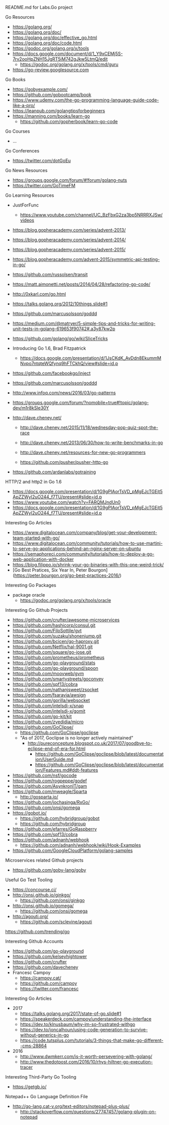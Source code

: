 README.md for Labs.Go project

Go Resources
* https://golang.org/
* https://golang.org/doc/
* https://golang.org/doc/effective_go.html
* https://golang.org/doc/code.html
* https://godoc.org/golang.org/x/tools
* https://docs.google.com/document/d/1_Y9xCEMj5S-7rv2ooHpZNH15JgRT5iM742gJkw5LtmQ/edit
  * https://godoc.org/golang.org/x/tools/cmd/guru
* https://go-review.googlesource.com


Go Books
* https://gobyexample.com/
* https://github.com/gobootcamp/book
* https://www.udemy.com/the-go-programming-language-guide-code-like-a-pro/
* https://leanpub.com/golangtipsforbeginners
* https://manning.com/books/learn-go
	* https://github.com/gopherbook/learn-go-code

Go Courses
* ...

Go Conferences
* https://twitter.com/dotGoEu


Go News Resources 
* https://groups.google.com/forum/#!forum/golang-nuts
* https://twitter.com/GoTimeFM


Go Learning Resources
* JustForFunc
  * https://www.youtube.com/channel/UC_BzFbxG2za3bp5NRRRXJSw/videos
* https://blog.gopheracademy.com/series/advent-2013/
* https://blog.gopheracademy.com/series/advent-2014/
* https://blog.gopheracademy.com/series/advent-2015/

* https://blog.gopheracademy.com/advent-2015/symmetric-api-testing-in-go/

* https://github.com/russolsen/transit

* https://matt.aimonetti.net/posts/2014/04/28/refactoring-go-code/

* http://0xkarl.com/go.html

* https://talks.golang.org/2012/10things.slide#1

* https://github.com/marcusolsson/goddd

* https://medium.com/@matryer/5-simple-tips-and-tricks-for-writing-unit-tests-in-golang-619653f90742#.a3y87kw2p

* https://github.com/golang/go/wiki/SliceTricks

* Introducing Go 1.6, Brad Fitzpatrick
	* https://docs.google.com/presentation/d/1JsCKdK_AvDdn8EkummMNvpo7ntqteWQfynq9hFTCkhQ/view#slide=id.p

* https://github.com/facebookgo/inject
* https://github.com/marcusolsson/goddd
* http://www.infoq.com/news/2016/03/go-patterns

* https://groups.google.com/forum/?nomobile=true#!topic/golang-dev/m1r8kSle30Y

* http://dave.cheney.net/
	* http://dave.cheney.net/2015/11/18/wednesday-pop-quiz-spot-the-race
	* http://dave.cheney.net/2013/06/30/how-to-write-benchmarks-in-go
	* http://dave.cheney.net/resources-for-new-go-programmers

	* https://github.com/pusher/pusher-http-go
* https://github.com/ardanlabs/gotraining


HTTP/2 and http2 in Go 1.6 
* https://docs.google.com/presentation/d/1G9gPIAorTsVD_pMgEJcTGEjt5ApZZWyI2uO244_f7TU/present#slide=id.p
* https://www.youtube.com/watch?v=FARQMJndUn0
* https://docs.google.com/presentation/d/1G9gPIAorTsVD_pMgEJcTGEjt5ApZZWyI2uO244_f7TU/present#slide=id.p


Interesting Go Articles
* https://www.digitalocean.com/company/blog/get-your-development-team-started-with-go/ 
* https://www.digitalocean.com/community/tutorials/how-to-use-martini-to-serve-go-applications-behind-an-nginx-server-on-ubuntu
* https://semaphoreci.com/community/tutorials/how-to-deploy-a-go-web-application-with-docker
* https://blog.filippo.io/shrink-your-go-binaries-with-this-one-weird-trick/
* [Go Best Pratices, Six Year In, Peter Bourgon] (https://peter.bourgon.org/go-best-practices-2016/)

Interesting Go Packages
* package oracle
	* https://godoc.org/golang.org/x/tools/oracle

	
Interesting Go Github Projects
* https://github.com/crufter/awesome-microservices
* https://github.com/hashicorp/consul.git
* https://github.com/FiloSottile/gvt
* https://github.com/suzaku/shonenjump.git
* https://github.com/bcicen/go-haproxy.git
* https://github.com/Netflix/hal-9001.git
* https://github.com/square/go-jose.git
* https://github.com/prometheus/prometheus
* https://github.com/go-playground/stats
* https://github.com/go-playground/spoon
* https://github.com/moovweb/gvm
* https://github.com/smartystreets/goconvey
* https://github.com/spf13/cobra
* https://github.com/nathanjsweet/zsocket
* https://github.com/fsaravia/awsign
* https://github.com/gorilla/websocket
* https://github.com/intelsdi-x/snap
* https://github.com/intelsdi-x/gomit
* https://github.com/go-kit/kit
* https://github.com/zyedidia/micro
* https://github.com/GoClipse/
  * https://github.com/GoClipse/goclipse
  * "As of 2017, Goclipse is no longer actively maintained"
    * http://pureconcepture.blogspot.co.uk/2017/07/goodbye-to-eclipse-end-of-era-for.html
      * https://github.com/GoClipse/goclipse/blob/latest/documentation/UserGuide.md
      * https://github.com/GoClipse/goclipse/blob/latest/documentation/Features.md#ddt-features
* https://github.com/nsf/gocode
* https://github.com/rogpeppe/godef
* https://github.com/AsynkronIT/gam
* https://github.com/mweagle/Sparta
  * http://gosparta.io/
* https://github.com/jochasinga/RxGo/
* https://github.com/onsi/gomega
* https://gobot.io/
  * https://github.com/hybridgroup/gobot
  * https://github.com/hybridgroup
* https://github.com/efarres/GoRaspberry
* https://github.com/spf13/cobra
* https://github.com/adnanh/webhook
  * https://github.com/adnanh/webhook/wiki/Hook-Examples
* https://github.com/GoogleCloudPlatform/golang-samples
  
 
Microservices related Github projects
* https://github.com/goby-lang/goby


Useful Go Test Tooling
* https://concourse.ci/
* http://onsi.github.io/ginkgo/
  * https://github.com/onsi/ginkgo
* http://onsi.github.io/gomega/
  * https://github.com/onsi/gomega
* http://agouti.org/
  * https://github.com/sclevine/agouti



https://github.com/trending/go 


Interesting Github Accounts
* https://github.com/go-playground
* https://github.com/kelseyhightower
* https://github.com/crufter
* https://github.com/davecheney
* Francesc Campoy
  * https://campoy.cat/
  * https://github.com/campoy
  * https://twitter.com/francesc


Interesting Go Articles
* 2017
  * https://talks.golang.org/2017/state-of-go.slide#1
  * https://speakerdeck.com/campoy/understanding-the-interface
  * https://dev.to/klnusbaum/why-im-so-frustrated-withgo
  * https://dev.to/joncalhoun/using-code-generation-to-survive-without-generics-in-go
  * https://code.tutsplus.com/tutorials/3-things-that-make-go-different--cms-28864
* 2016
  * http://www.dwmkerr.com/is-it-worth-persevering-with-golang/
  * http://www.thedotpost.com/2016/10/rhys-hiltner-go-execution-tracer

Interesting Third-Party Go Tooling
* https://getgb.io/


Notepad++ Go Language Definition File
* http://go-lang.cat-v.org/text-editors/notepad-plus-plus/
  * http://stackoverflow.com/questions/27747457/golang-plugin-on-notepad
